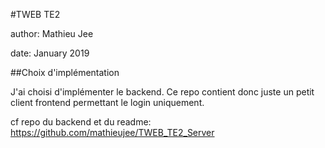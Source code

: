 #TWEB TE2

author: Mathieu Jee

date: January 2019



##Choix d'implémentation

J'ai choisi d'implémenter le backend. Ce repo contient donc juste un petit client frontend permettant le login uniquement. 

cf repo du backend et du readme:  https://github.com/mathieujee/TWEB_TE2_Server

